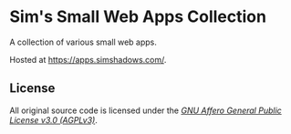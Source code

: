 # Sim's Small Web Apps Collection

A collection of various small web apps.

Hosted at <https://apps.simshadows.com/>.

## License

All original source code is licensed under the [*GNU Affero General Public License v3.0 (AGPLv3)*](https://www.gnu.org/licenses/agpl-3.0.en.html).

